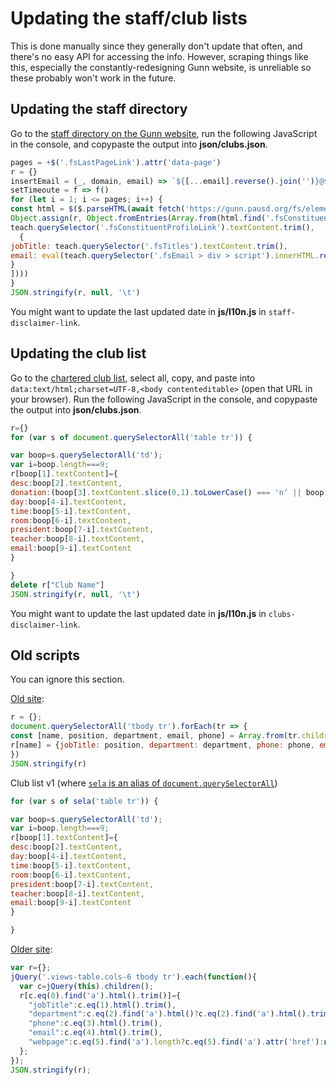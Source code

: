 # Updating the staff/club lists

This is done manually since they generally don't update that often, and there's no easy API for accessing the info. However, scraping things like this, especially the constantly-redesigning Gunn website, is unreliable so these probably won't work in the future.

## Updating the staff directory

Go to the [staff directory on the Gunn website](https://gunn.pausd.org/connecting/staff-directory), run the following JavaScript in the console, and copypaste the output into **json/clubs.json**.

```js
pages = +$('.fsLastPageLink').attr('data-page')
r = {}
insertEmail = (_, domain, email) => `${[...email].reverse().join('')}@${[...domain].reverse().join('')}`
setTimeoute = f => f()
for (let i = 1; i <= pages; i++) {
const html = $($.parseHTML(await fetch('https://gunn.pausd.org/fs/elements/11437?const_page=' + i).then(r => r.text()), document, true))
Object.assign(r, Object.fromEntries(Array.from(html.find('.fsConstituentItem'), (teach) => [
teach.querySelector('.fsConstituentProfileLink').textContent.trim(),
  {
jobTitle: teach.querySelector('.fsTitles').textContent.trim(),
email: eval(teach.querySelector('.fsEmail > div > script').innerHTML.replace('setTimeout', 'setTimeoute').replace('FS.util.', 'return ')),
}
])))
}
JSON.stringify(r, null, '\t')
```

You might want to update the last updated date in **js/l10n.js** in `staff-disclaimer-link`.

## Updating the club list

Go to the [chartered club list](https://docs.google.com/spreadsheets/d/1HUaNWegOIk972lGweoSuNcXtfX7XuGBTQU-gcTsvD9s/), select all, copy, and paste into `data:text/html;charset=UTF-8,<body contenteditable>` (open that URL in your browser). Run the following JavaScript in the console, and copypaste the output into **json/clubs.json**.

```js
r={}
for (var s of document.querySelectorAll('table tr')) {

var boop=s.querySelectorAll('td');
var i=boop.length===9;
r[boop[1].textContent]={
desc:boop[2].textContent,
donation:(boop[3].textContent.slice(0,1).toLowerCase() === 'n' || boop[3].textContent === '0' || boop[3].textContent.slice(0,2) === '$0' ? undefined: boop[3].textContent) ||undefined,
day:boop[4-i].textContent,
time:boop[5-i].textContent,
room:boop[6-i].textContent,
president:boop[7-i].textContent,
teacher:boop[8-i].textContent,
email:boop[9-i].textContent
}

}
delete r["Club Name"]
JSON.stringify(r, null, '\t')
```

You might want to update the last updated date in **js/l10n.js** in `clubs-disclaimer-link`.

## Old scripts

You can ignore this section.

[Old site](https://gunn.pausd.org/connect/staff-directory):

```js
r = {};
document.querySelectorAll('tbody tr').forEach(tr => {
const [name, position, department, email, phone] = Array.from(tr.children).map(td => td.textContent.trim());
r[name] = {jobTitle: position, department: department, phone: phone, email: email};
})
JSON.stringify(r)
```

Club list v1 (where [`sela` is an alias of `document.querySelectorAll`](https://github.com/Orbiit/gunn-web-app/issues/24#issuecomment-333270456))

```js
for (var s of sela('table tr')) {

var boop=s.querySelectorAll('td');
var i=boop.length===9;
r[boop[1].textContent]={
desc:boop[2].textContent,
day:boop[4-i].textContent,
time:boop[5-i].textContent,
room:boop[6-i].textContent,
president:boop[7-i].textContent,
teacher:boop[8-i].textContent,
email:boop[9-i].textContent
}

}
```

[Older site](http://gunn.pausd.org/people):

```js
var r={};
jQuery('.views-table.cols-6 tbody tr').each(function(){
  var c=jQuery(this).children();
  r[c.eq(0).find('a').html().trim()]={
    "jobTitle":c.eq(1).html().trim(),
    "department":c.eq(2).find('a').html()?c.eq(2).find('a').html().trim():null,
    "phone":c.eq(3).html().trim(),
    "email":c.eq(4).html().trim(),
    "webpage":c.eq(5).find('a').length?c.eq(5).find('a').attr('href'):null
  };
});
JSON.stringify(r);
```

